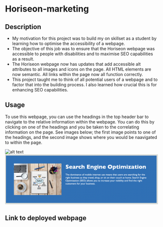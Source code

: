 # Horiseon-marketing

## Description
- My motivation for this project was to build my on skillset as a student by learning how to optimise the accessibility of a webpage.
- The objective of this job was to ensure that the Horiseon webpage was accessible to people with disabilities and to maximise SEO capabilities as a result.
- The Horiseon webpage now has updates that add accessible alt attributes to all images and icons on the page. All HTML elements are now semantic. All links within the page now all function correctly. 
- This project taught me to think of all potential users of a webpage and to factor that into the building process. I also learned how crucial this is for enhancing SEO capabilities. 

## Usage
To use this webpage, you can use the headings in the top header bar to navigate to the relative information within the webpage.
You can do this by clicking on one of the headings and you be taken to the correlating information on the page. 
See images below; the first image points to one of the headings, and the second image shows where you would be naavigated to within the page. 

![alt text](assets/images/Horiseon-nav-1.png)
![alt text](assets/images/Horiseon-nav-2.png)

## Link to deployed webpage
    




